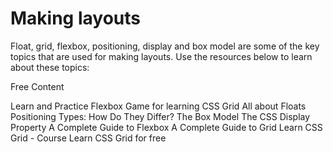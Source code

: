 # Making layouts

Float, grid, flexbox, positioning, display and box model are some of the key topics that are used for making layouts. Use the resources below to learn about these topics:

<ResourceGroupTitle>Free Content</ResourceGroupTitle>

<BadgeLink colorScheme='yellow' badgeText='Read' href='https://flexboxfroggy.com/'>Learn and Practice Flexbox</BadgeLink>
<BadgeLink colorScheme='yellow' badgeText='Read' href='https://cssgridgarden.com/'>Game for learning CSS Grid</BadgeLink>
<BadgeLink colorScheme='yellow' badgeText='Read' href='https://css-tricks.com/all-about-floats/'>All about Floats</BadgeLink>
<BadgeLink colorScheme='yellow' badgeText='Read' href='https://css-tricks.com/absolute-relative-fixed-positioining-how-do-they-differ/'>Positioning Types: How Do They Differ?</BadgeLink>
<BadgeLink colorScheme='yellow' badgeText='Read' href='https://developer.mozilla.org/en-US/docs/Learn/CSS/Building_blocks/The_box_model'>The Box Model</BadgeLink>
<BadgeLink colorScheme='yellow' badgeText='Read' href='https://www.freecodecamp.org/news/the-css-display-property-display-none-display-table-inline-block-and-more/'>The CSS Display Property</BadgeLink>
<BadgeLink colorScheme='yellow' badgeText='Read' href='https://css-tricks.com/snippets/css/a-guide-to-flexbox'>A Complete Guide to Flexbox</BadgeLink>
<BadgeLink colorScheme='yellow' badgeText='Read' href='https://css-tricks.com/snippets/css/complete-guide-grid'>A Complete Guide to Grid</BadgeLink>
<BadgeLink badgeText='Watch' href='https://cssgrid.io/'>Learn CSS Grid - Course</BadgeLink>
<BadgeLink badgeText='Watch' href='https://scrimba.com/learn/cssgrid'>Learn CSS Grid for free</BadgeLink>

